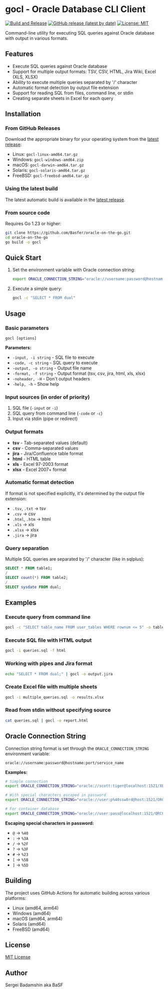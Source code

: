 # gocl - Oracle Database CLI Client

[![Build and Release](https://github.com/Basfer/oracle-on-the-go/actions/workflows/go.yml/badge.svg)](https://github.com/Basfer/oracle-on-the-go/actions)
[![GitHub release (latest by date)](https://img.shields.io/github/v/release/Basfer/oracle-on-the-go)](https://github.com/Basfer/oracle-on-the-go/releases)
[![License: MIT](https://img.shields.io/badge/License-MIT-yellow.svg)](https://github.com/Basfer/oracle-on-the-go/blob/main/LICENSE)

Command-line utility for executing SQL queries against Oracle database with output in various formats.

## Features

- Execute SQL queries against Oracle database
- Support for multiple output formats: TSV, CSV, HTML, Jira Wiki, Excel (XLS, XLSX)
- Ability to execute multiple queries separated by '/' character
- Automatic format detection by output file extension
- Support for reading SQL from files, command line, or stdin
- Creating separate sheets in Excel for each query

## Installation

### From GitHub Releases

Download the appropriate binary for your operating system from the [latest release](https://github.com/Basfer/oracle-on-the-go/releases/latest):

- Linux: `gocl-linux-amd64.tar.gz`
- Windows: `gocl-windows-amd64.zip`
- macOS: `gocl-darwin-amd64.tar.gz`
- Solaris: `gocl-solaris-amd64.tar.gz`
- FreeBSD: `gocl-freebsd-amd64.tar.gz`

### Using the latest build

The latest automatic build is available in the [latest release](https://github.com/Basfer/oracle-on-the-go/releases/tag/latest).

### From source code

Requires Go 1.23 or higher:

```bash
git clone https://github.com/Basfer/oracle-on-the-go.git
cd oracle-on-the-go
go build -o gocl
```

## Quick Start

1. Set the environment variable with Oracle connection string:
   ```bash
   export ORACLE_CONNECTION_STRING="oracle://username:password@hostname:port/service_name"
   ```

2. Execute a simple query:
   ```bash
   gocl -c "SELECT * FROM dual"
   ```

## Usage

### Basic parameters

```
gocl [options]
```

**Parameters:**
- `-input, -i string` - SQL file to execute
- `-code, -c string` - SQL query to execute
- `-output, -o string` - Output file name
- `-format, -f string` - Output format (tsv, csv, jira, html, xls, xlsx)
- `-noheader, -H` - Don't output headers
- `-help, -h` - Show help

### Input sources (in order of priority)

1. SQL file (`-input` or `-i`)
2. SQL query from command line (`-code` or `-c`)
3. Input via stdin (pipe or redirect)

### Output formats

- **tsv** - Tab-separated values (default)
- **csv** - Comma-separated values
- **jira** - Jira/Confluence table format
- **html** - HTML table
- **xls** - Excel 97-2003 format
- **xlsx** - Excel 2007+ format

### Automatic format detection

If format is not specified explicitly, it's determined by the output file extension:
- `.tsv`, `.txt` → tsv
- `.csv` → csv
- `.html`, `.htm` → html
- `.xls` → xls
- `.xlsx` → xlsx
- `.jira` → jira

### Query separation

Multiple SQL queries are separated by '/' character (like in sqlplus):
```sql
SELECT * FROM table1;
/
SELECT count(*) FROM table2; 
/
SELECT sysdate FROM dual;
```

## Examples

### Execute query from command line
```bash
gocl -c "SELECT table_name FROM user_tables WHERE rownum <= 5" -o tables.csv
```

### Execute SQL file with HTML output
```bash
gocl -i queries.sql -f html
```

### Working with pipes and Jira format
```bash
echo "SELECT * FROM dual;" | gocl -o output.jira
```

### Create Excel file with multiple sheets
```bash
gocl -i multiple_queries.sql -o results.xlsx
```

### Read from stdin without specifying source
```bash
cat queries.sql | gocl -o report.html
```

## Oracle Connection String

Connection string format is set through the `ORACLE_CONNECTION_STRING` environment variable:

```
oracle://username:password@hostname:port/service_name
```

**Examples:**
```bash
# Simple connection
export ORACLE_CONNECTION_STRING="oracle://scott:tiger@localhost:1521/XE"

# With special characters escaped in password
export ORACLE_CONNECTION_STRING="oracle://user:p%40ssw0rd@host:1521/ORCL"

# For container database
export ORACLE_CONNECTION_STRING="oracle://user:pass@localhost:1521/ORCLCDB"
```

**Escaping special characters in password:**
- `@` → `%40`
- `:` → `%3A`
- `/` → `%2F`
- `?` → `%3F`
- `#` → `%23`
- `[` → `%5B`
- `]` → `%5D`

## Building

The project uses GitHub Actions for automatic building across various platforms:

- Linux (amd64, arm64)
- Windows (amd64)
- macOS (amd64, arm64)
- Solaris (amd64)
- FreeBSD (amd64)

## License

[MIT License](LICENSE)

## Author

Sergei Badamshin aka BaSF